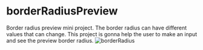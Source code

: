 # borderRadiusPreview
Border radius preview mini project. The border radius can have different values that can change. This project is gonna help the user to make an input and see the preview border radius.
![borderRadius](https://user-images.githubusercontent.com/77589159/176449810-aa4fe28d-b4ee-4312-8e57-6cdb75080cb2.gif)
